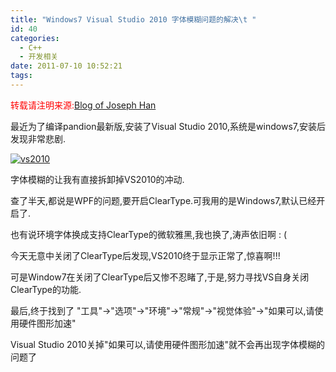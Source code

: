 ```yaml
---
title: "Windows7 Visual Studio 2010 字体模糊问题的解决\t "
id: 40
categories:
  - C++
  - 开发相关
date: 2011-07-10 10:52:21
tags:
---
```


<span style="color: #ff0000;">转载请注明来源:</span>[Blog of Joseph Han](../ "Blog of Joseph Han")

最近为了编译pandion最新版,安装了Visual Studio 2010,系统是windows7,安装后发现非常悲剧.

[![](http://ffblog-wordpress.stor.sinaapp.com/uploads/2011/07/vs2010.jpg "vs2010")](http://ffblog-wordpress.stor.sinaapp.com/uploads/2011/07/vs2010.jpg)

字体模糊的让我有直接拆卸掉VS2010的冲动.

查了半天,都说是WPF的问题,要开启ClearType.可我用的是Windows7,默认已经开启了.

也有说环境字体换成支持ClearType的微软雅黑,我也换了,涛声依旧啊 : (

今天无意中关闭了ClearType后发现,VS2010终于显示正常了,惊喜啊!!!

可是Window7在关闭了ClearType后又惨不忍睹了,于是,努力寻找VS自身关闭ClearType的功能.

最后,终于找到了
"工具"-&gt;"选项"-&gt;"环境"-&gt;"常规"-&gt;"视觉体验"-&gt;"如果可以,请使用硬件图形加速"

Visual Studio 2010关掉"如果可以,请使用硬件图形加速"就不会再出现字体模糊的问题了